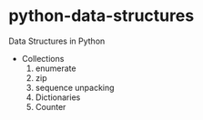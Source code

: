 # python-data-structures
Data Structures in Python
<ul>
    <li>Collections
        <ol>
            <li>enumerate</li>
            <li>zip</li>
            <li>sequence unpacking</li>
            <li>Dictionaries</li>
            <li>Counter</li>  
        </ol>
    </li>

</ul>
